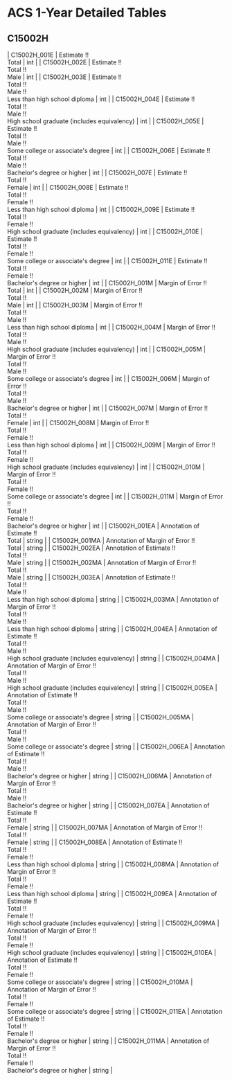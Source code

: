# ACS 1-Year Detailed Tables

## C15002H

| C15002H_001E | Estimate !!<br>Total | int |
| C15002H_002E | Estimate !!<br>Total !!<br>Male | int |
| C15002H_003E | Estimate !!<br>Total !!<br>Male !!<br>Less than high school diploma | int |
| C15002H_004E | Estimate !!<br>Total !!<br>Male !!<br>High school graduate (includes equivalency) | int |
| C15002H_005E | Estimate !!<br>Total !!<br>Male !!<br>Some college or associate's degree | int |
| C15002H_006E | Estimate !!<br>Total !!<br>Male !!<br>Bachelor's degree or higher | int |
| C15002H_007E | Estimate !!<br>Total !!<br>Female | int |
| C15002H_008E | Estimate !!<br>Total !!<br>Female !!<br>Less than high school diploma | int |
| C15002H_009E | Estimate !!<br>Total !!<br>Female !!<br>High school graduate (includes equivalency) | int |
| C15002H_010E | Estimate !!<br>Total !!<br>Female !!<br>Some college or associate's degree | int |
| C15002H_011E | Estimate !!<br>Total !!<br>Female !!<br>Bachelor's degree or higher | int |
| C15002H_001M | Margin of Error !!<br>Total | int |
| C15002H_002M | Margin of Error !!<br>Total !!<br>Male | int |
| C15002H_003M | Margin of Error !!<br>Total !!<br>Male !!<br>Less than high school diploma | int |
| C15002H_004M | Margin of Error !!<br>Total !!<br>Male !!<br>High school graduate (includes equivalency) | int |
| C15002H_005M | Margin of Error !!<br>Total !!<br>Male !!<br>Some college or associate's degree | int |
| C15002H_006M | Margin of Error !!<br>Total !!<br>Male !!<br>Bachelor's degree or higher | int |
| C15002H_007M | Margin of Error !!<br>Total !!<br>Female | int |
| C15002H_008M | Margin of Error !!<br>Total !!<br>Female !!<br>Less than high school diploma | int |
| C15002H_009M | Margin of Error !!<br>Total !!<br>Female !!<br>High school graduate (includes equivalency) | int |
| C15002H_010M | Margin of Error !!<br>Total !!<br>Female !!<br>Some college or associate's degree | int |
| C15002H_011M | Margin of Error !!<br>Total !!<br>Female !!<br>Bachelor's degree or higher | int |
| C15002H_001EA | Annotation of Estimate !!<br>Total | string |
| C15002H_001MA | Annotation of Margin of Error !!<br>Total | string |
| C15002H_002EA | Annotation of Estimate !!<br>Total !!<br>Male | string |
| C15002H_002MA | Annotation of Margin of Error !!<br>Total !!<br>Male | string |
| C15002H_003EA | Annotation of Estimate !!<br>Total !!<br>Male !!<br>Less than high school diploma | string |
| C15002H_003MA | Annotation of Margin of Error !!<br>Total !!<br>Male !!<br>Less than high school diploma | string |
| C15002H_004EA | Annotation of Estimate !!<br>Total !!<br>Male !!<br>High school graduate (includes equivalency) | string |
| C15002H_004MA | Annotation of Margin of Error !!<br>Total !!<br>Male !!<br>High school graduate (includes equivalency) | string |
| C15002H_005EA | Annotation of Estimate !!<br>Total !!<br>Male !!<br>Some college or associate's degree | string |
| C15002H_005MA | Annotation of Margin of Error !!<br>Total !!<br>Male !!<br>Some college or associate's degree | string |
| C15002H_006EA | Annotation of Estimate !!<br>Total !!<br>Male !!<br>Bachelor's degree or higher | string |
| C15002H_006MA | Annotation of Margin of Error !!<br>Total !!<br>Male !!<br>Bachelor's degree or higher | string |
| C15002H_007EA | Annotation of Estimate !!<br>Total !!<br>Female | string |
| C15002H_007MA | Annotation of Margin of Error !!<br>Total !!<br>Female | string |
| C15002H_008EA | Annotation of Estimate !!<br>Total !!<br>Female !!<br>Less than high school diploma | string |
| C15002H_008MA | Annotation of Margin of Error !!<br>Total !!<br>Female !!<br>Less than high school diploma | string |
| C15002H_009EA | Annotation of Estimate !!<br>Total !!<br>Female !!<br>High school graduate (includes equivalency) | string |
| C15002H_009MA | Annotation of Margin of Error !!<br>Total !!<br>Female !!<br>High school graduate (includes equivalency) | string |
| C15002H_010EA | Annotation of Estimate !!<br>Total !!<br>Female !!<br>Some college or associate's degree | string |
| C15002H_010MA | Annotation of Margin of Error !!<br>Total !!<br>Female !!<br>Some college or associate's degree | string |
| C15002H_011EA | Annotation of Estimate !!<br>Total !!<br>Female !!<br>Bachelor's degree or higher | string |
| C15002H_011MA | Annotation of Margin of Error !!<br>Total !!<br>Female !!<br>Bachelor's degree or higher | string |

